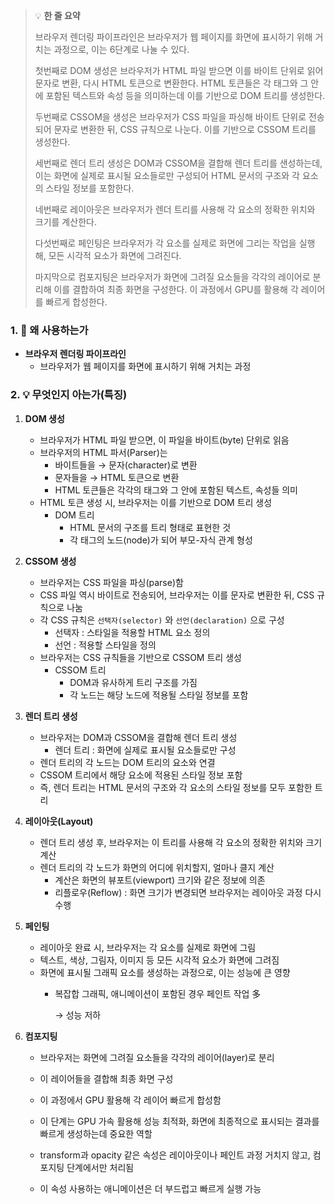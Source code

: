 > 💡 **한 줄 요약**
> 
> 브라우저 렌더링 파이프라인은 브라우저가 웹 페이지를 화면에 표시하기 위해 거치는 과정으로, 이는 6단계로 나눌 수 있다.
> 
> 첫번째로 DOM 생성은 브라우저가 HTML 파일 받으면 이를 바이트 단위로 읽어 문자로 변환, 다시 HTML 토큰으로 변환한다. HTML 토큰들은 각 태그와 그 안에 포함된 텍스트와 속성 등을 의미하는데 이를 기반으로 DOM 트리를 생성한다.
> 
> 두번째로 CSSOM을 생성은 브라우저가 CSS 파일을 파싱해 바이트 단위로 전송되어 문자로 변환한 뒤, CSS 규칙으로 나눈다. 이를 기반으로 CSSOM 트리를 생성한다.
> 
> 세번째로 렌더 트리 생성은 DOM과 CSSOM을 결합해 렌더 트리를 샌성하는데, 이는 화면에 실제로 표시될 요소들로만 구성되어 HTML 문서의 구조와 각 요소의 스타일 정보를 포함한다.
> 
> 네번째로 레이아웃은 브라우저가 렌더 트리를 사용해 각 요소의 정확한 위치와 크기를 계산한다.
> 
> 다섯번째로 페인팅은 브라우저가 각 요소를 실제로 화면에 그리는 작업을 실행해, 모든 시각적 요소가 화면에 그려진다.
> 
> 마지막으로 컴포지팅은 브라우저가 화면에 그려질 요소들을 각각의 레이어로 분리해 이를 결합하여 최종 화면을 구성한다. 이 과정에서 GPU를 활용해 각 레이어를 빠르게 합성한다.



### 1. 🤔 왜 사용하는가

- **브라우저 렌더링 파이프라인**
    - 브라우저가 웹 페이지를 화면에 표시하기 위해 거치는 과정

### 2. 💡 무엇인지 아는가(특징)

1. **DOM 생성**
    - 브라우저가 HTML 파일 받으면, 이 파일을 바이트(byte) 단위로 읽음
    - 브라우저의 HTML 파서(Parser)는
        - 바이트들을 → 문자(character)로 변환
        - 문자들을 → HTML 토큰으로 변환
        - HTML 토큰들은 각각의 태그와 그 안에 포함된 텍스트, 속성들 의미
    - HTML 토큰 생성 시, 브라우저는 이를 기반으로 DOM 트리 생성
        - DOM 트리
            - HTML 문서의 구조를 트리 형태로 표현한 것
            - 각 태그의 노드(node)가 되어 부모-자식 관계 형성
2. **CSSOM 생성**
    - 브라우저는 CSS 파일을 파싱(parse)함
    - CSS 파일 역시 바이트로 전송되어, 브라우저는 이를 문자로 변환한 뒤, CSS 규칙으로 나눔
    - 각 CSS 규칙은 `선택자(selector)` 와 `선언(declaration)` 으로 구성
        - 선택자 : 스타일을 적용할 HTML 요소 정의
        - 선언 : 적용할 스타일을 정의
    - 브라우저는 CSS 규칙들을 기반으로  CSSOM 트리 생성
        - CSSOM 트리
            - DOM과 유사하게 트리 구조를 가짐
            - 각 노드는 해당 노드에 적용될 스타일 정보를 포함
3. **렌더 트리 생성**
    - 브라우저는 DOM과 CSSOM을 결합해 렌더 트리 생성
        - 렌더 트리 : 화면에 실제로 표시될 요소들로만 구성
    - 렌더 트리의 각 노드는 DOM 트리의 요소와 연결
    - CSSOM 트리에서 해당 요소에 적용된 스타일 정보 포함
    - 즉, 렌더 트리는 HTML 문서의 구조와 각 요소의 스타일 정보를 모두 포함한 트리
4. **레이아웃(Layout)**
    - 렌더 트리 생성 후, 브라우저는 이 트리를 사용해 각 요소의 정확한 위치와 크기 계산
    - 렌더 트리의 각 노드가 화면의 어디에 위치할지, 얼마나 클지 계산
        - 계산은 화면의 뷰포트(viewport) 크기와 같은 정보에 의존
        - 리플로우(Reflow) : 화면 크기가 변경되면 브라우저는 레이아웃 과정 다시 수행
5. **페인팅**
    - 레이아웃 완료 시, 브라우저는 각 요소를 실제로 화면에 그림
    - 텍스트, 색상, 그림자, 이미지 등 모든 시각적 요소가 화면에 그려짐
    - 화면에 표시될 그래픽 요소를 생성하는 과정으로, 이는 성능에 큰 영향
        - 복잡합 그래픽, 애니메이션이 포함된 경우 페인트 작업 多
            
            → 성능 저하
            
6. **컴포지팅**
    - 브라우저는 화면에 그려질 요소들을 각각의 레이어(layer)로 분리
    - 이 레이어들을 결합해 최종 화면 구성
    - 이 과정에서 GPU 활용해 각 레이어 빠르게 합성함
    - 이 단계는 GPU 가속 활용해 성능 최적화, 화면에 최종적으로 표시되는 결과를 빠르게 생성하는데 중요한 역할
    
    - transform과 opacity 같은 속성은 레이아웃이나 페인트 과정 거치지 않고, 컴포지팅 단계에서만 처리됨
    - 이 속성 사용하는 애니메이션은 더 부드럽고 빠르게 실행 가능